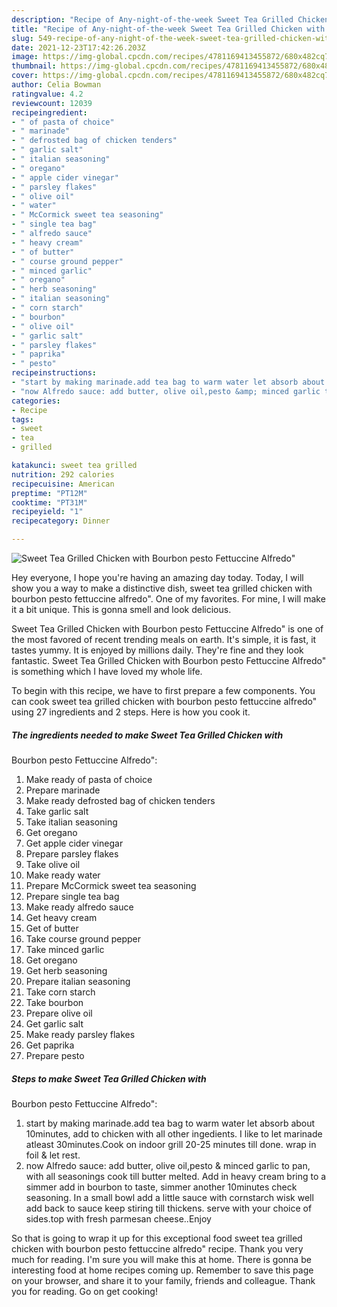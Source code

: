 ```yaml
---
description: "Recipe of Any-night-of-the-week Sweet Tea Grilled Chicken with Bourbon pesto Fettuccine Alfredo&amp;#34;"
title: "Recipe of Any-night-of-the-week Sweet Tea Grilled Chicken with Bourbon pesto Fettuccine Alfredo&amp;#34;"
slug: 549-recipe-of-any-night-of-the-week-sweet-tea-grilled-chicken-with-bourbon-pesto-fettuccine-alfredo-and-34
date: 2021-12-23T17:42:26.203Z
image: https://img-global.cpcdn.com/recipes/4781169413455872/680x482cq70/sweet-tea-grilled-chicken-with-bourbon-pesto-fettuccine-alfredo-recipe-main-photo.jpg
thumbnail: https://img-global.cpcdn.com/recipes/4781169413455872/680x482cq70/sweet-tea-grilled-chicken-with-bourbon-pesto-fettuccine-alfredo-recipe-main-photo.jpg
cover: https://img-global.cpcdn.com/recipes/4781169413455872/680x482cq70/sweet-tea-grilled-chicken-with-bourbon-pesto-fettuccine-alfredo-recipe-main-photo.jpg
author: Celia Bowman
ratingvalue: 4.2
reviewcount: 12039
recipeingredient:
- " of pasta of choice"
- " marinade"
- " defrosted bag of chicken tenders"
- " garlic salt"
- " italian seasoning"
- " oregano"
- " apple cider vinegar"
- " parsley flakes"
- " olive oil"
- " water"
- " McCormick sweet tea seasoning"
- " single tea bag"
- " alfredo sauce"
- " heavy cream"
- " of butter"
- " course ground pepper"
- " minced garlic"
- " oregano"
- " herb seasoning"
- " italian seasoning"
- " corn starch"
- " bourbon"
- " olive oil"
- " garlic salt"
- " parsley flakes"
- " paprika"
- " pesto"
recipeinstructions:
- "start by making marinade.add tea bag to warm water let absorb about 10minutes, add to chicken with all other ingedients. I like to let marinade atleast 30minutes.Cook on indoor grill 20-25 minutes till done. wrap in foil &amp; let rest."
- "now Alfredo sauce: add butter, olive oil,pesto &amp; minced garlic to pan, with all seasonings cook till butter melted. Add  in heavy cream bring to a simmer add in bourbon to taste, simmer another 10minutes check seasoning.  In a small bowl add a little sauce with cornstarch wisk well add back to sauce keep stiring till thickens. serve with your choice of sides.top with fresh parmesan cheese..Enjoy"
categories:
- Recipe
tags:
- sweet
- tea
- grilled

katakunci: sweet tea grilled 
nutrition: 292 calories
recipecuisine: American
preptime: "PT12M"
cooktime: "PT31M"
recipeyield: "1"
recipecategory: Dinner

---
```



![Sweet Tea Grilled Chicken with
Bourbon pesto Fettuccine Alfredo&#34;](https://img-global.cpcdn.com/recipes/4781169413455872/680x482cq70/sweet-tea-grilled-chicken-with-bourbon-pesto-fettuccine-alfredo-recipe-main-photo.jpg)

Hey everyone, I hope you're having an amazing day today. Today, I will show you a way to make a distinctive dish, sweet tea grilled chicken with
bourbon pesto fettuccine alfredo&#34;. One of my favorites. For mine, I will make it a bit unique. This is gonna smell and look delicious.

Sweet Tea Grilled Chicken with
Bourbon pesto Fettuccine Alfredo&#34; is one of the most favored of recent trending meals on earth. It's simple, it is fast, it tastes yummy. It is enjoyed by millions daily. They're fine and they look fantastic. Sweet Tea Grilled Chicken with
Bourbon pesto Fettuccine Alfredo&#34; is something which I have loved my whole life.




To begin with this recipe, we have to first prepare a few components. You can cook sweet tea grilled chicken with
bourbon pesto fettuccine alfredo&#34; using 27 ingredients and 2 steps. Here is how you cook it.

<!--inarticleads1-->

##### The ingredients needed to make Sweet Tea Grilled Chicken with
Bourbon pesto Fettuccine Alfredo&#34;:

1. Make ready  of pasta of choice
1. Prepare  marinade
1. Make ready  defrosted bag of chicken tenders
1. Take  garlic salt
1. Take  italian seasoning
1. Get  oregano
1. Get  apple cider vinegar
1. Prepare  parsley flakes
1. Take  olive oil
1. Make ready  water
1. Prepare  McCormick sweet tea seasoning
1. Prepare  single tea bag
1. Make ready  alfredo sauce
1. Get  heavy cream
1. Get  of butter
1. Take  course ground pepper
1. Take  minced garlic
1. Get  oregano
1. Get  herb seasoning
1. Prepare  italian seasoning
1. Take  corn starch
1. Take  bourbon
1. Prepare  olive oil
1. Get  garlic salt
1. Make ready  parsley flakes
1. Get  paprika
1. Prepare  pesto




<!--inarticleads2-->

##### Steps to make Sweet Tea Grilled Chicken with
Bourbon pesto Fettuccine Alfredo&#34;:

1. start by making marinade.add tea bag to warm water let absorb about 10minutes, add to chicken with all other ingedients. I like to let marinade atleast 30minutes.Cook on indoor grill 20-25 minutes till done. wrap in foil &amp; let rest.
1. now Alfredo sauce: add butter, olive oil,pesto &amp; minced garlic to pan, with all seasonings cook till butter melted. Add  in heavy cream bring to a simmer add in bourbon to taste, simmer another 10minutes check seasoning.  In a small bowl add a little sauce with cornstarch wisk well add back to sauce keep stiring till thickens. serve with your choice of sides.top with fresh parmesan cheese..Enjoy




So that is going to wrap it up for this exceptional food sweet tea grilled chicken with
bourbon pesto fettuccine alfredo&#34; recipe. Thank you very much for reading. I'm sure you will make this at home. There is gonna be interesting food at home recipes coming up. Remember to save this page on your browser, and share it to your family, friends and colleague. Thank you for reading. Go on get cooking!
